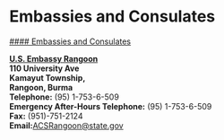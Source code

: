 # Embassies and Consulates

[#### Embassies and Consulates](javascript:void(0); "Embassies and Consulates")

[**U.S. Embassy Rangoon**](https://mm.usembassy.gov/)  
**110 University Ave  
Kamayut Township,  
Rangoon, Burma  
Telephone:** (95) 1-753-6-509  
**Emergency After-Hours Telephone:** (95) 1-753-6-509  
**Fax:** (951)-751-2124  
**Email:**[ACSRangoon@state.gov](mailto:ACSRangoon@state.gov)